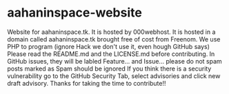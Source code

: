 # aahaninspace-website
Website for aahaninspace.tk.
It is hosted by 000webhost.
It is hosted in a domain called aahaninspace.tk brought free of cost from Freenom.
We use PHP to program (ignore Hack we don't use it, even hough GitHub says)
Please read the README.md and the LICENSE.md before contributing.
In GitHub issues, they will be labled Feature... and Issue... please do not spam posts marked as Spam should be ignored
If you think there is a security vulnerability go to the GitHub Security Tab, select advisories and click new draft advisory.
Thanks for taking the time to contribute!!
